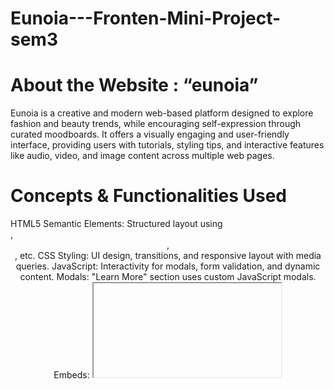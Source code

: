 # Eunoia---Fronten-Mini-Project-sem3

<h1>About the Website : “eunoia”</h1>
Eunoia is a creative and modern web-based platform designed to explore fashion and beauty trends, while encouraging self-expression through curated moodboards. It offers a visually engaging and user-friendly interface, providing users with tutorials, styling tips, and interactive features like audio, video, and image content across multiple web pages.

<h1>Concepts & Functionalities Used</h1>
HTML5 Semantic Elements: Structured layout using <section>, <header>, <nav>, etc.
CSS Styling: UI design, transitions, and responsive layout with media queries.
JavaScript: Interactivity for modals, form validation, and dynamic content.
Modals: "Learn More" section uses custom JavaScript modals.
Embeds: <iframe>, <audio>, and <video> for multimedia content.
Tables & Lists: Organize categories and trends effectively.
Form Validation: Ensures clean input on login/register pages.
Responsive Design: Fluid containers and breakpoints for all devices.
html2canvas: Captures moodboard section as an exportable image.

<h1>User Interface & Experience</h1>
Minimal and Trendy Design: The UI uses soft colors, a serif logo font (Tan Pearl), rounded corners, and bento-style layout blocks to enhance aesthetic appeal.
Glassmorphism Effects: Subtle use of frosted-glass backgrounds adds modern UI feel.
Clean Navigation: Clearly labeled navigation bar with smooth transitions.
Interactive Media: Embedded audio and video keep the site engaging.
Resonsive Design: Responsive across screen sizes due to media queries.

<h1>Web Page Descriptions</h1>

<h3>1. Homepage</h3>
The homepage serves as the central hub of the website, welcoming users with a hero section that includes the brand’s tagline and a brief introduction. It features a clean header with navigation links, a search bar, and a sign-in button. Below the hero, the content is divided into featured categories: Fashion Trends (with image), Beauty, and Moodboard creation.
Additional sections include:
Trending Styles Table – A tabular overview of current style popularity.
Fashion Categories List – A list highlighting fashion niches.
Audio Podcast Player – Shows the usage of <audio> tag.
Video Section – Shows the usage of <video> tag.
A modal with glass morphism (using css)  is also implemented to provide more details about Eunoia through the “Learn More” button.

<h3>2. Fashion Page</h3>
The fashion page focuses on current and emerging trends. It includes images, detailed style descriptions, and a curated list of popular categories like Streetwear, Minimalist looks, and Statement Jewelry. 
Major Tags Used: <div>, <img>, <iframe>, <ul>, <li>, <button>, <span>, <script><a>.
<h4> Main Features:</h4>
<li>Slick Carousel for trendy outfit sliding.</li>
YouTube iframe for embedded fashion videos.
Toggle Details JavaScript function to show/hide more info.


CSS Highlights:
border-radius, box-shadow, and object-fit for clean visuals.
hover effects on cards and buttons.
Smooth transition animations for UI polish.


3. Beauty Page
The Beauty page introduces users to top beauty trends, skincare tips, and curated product recommendations. A welcoming header leads into a product carousel that showcases must-have items with reviews, images, and direct links to shop.
Main Features:
Interactive Product Carousel displaying skincare items with ratings and external links.
Ingredient of the Week section, currently spotlighting Niacinamide, with benefits listed using <ul> and <li>.
Skincare Routine Notepad Section presents daily care steps using a visually distinct styled list (<ol>), designed like a notepad for better readability.
Makeup Tutorials Video Grid implemented using multiple <iframe> tags for YouTube videos arranged in a grid layout.


Major Tags Used:
 <section>, <img>, <a>, <button>, <ul>, <li>, <ol>, <iframe>, <p>, <div>, <h2>, <strong>, <em>
CSS Highlights:
border-radius and box-shadow used in product cards.
Styled notepad effect with unique font and padding.
Smooth transitions in carousel navigation.
Responsive video embedding.


4. Moodboard Page
 The Moodboard page allows users to visually express their style using images and text. Users can upload, drag, resize, and layer content. A checklist guides creation, and the board can be saved or exported.

 Major Tags Used: <html>, <head>, <body>, <input>, <button>, <script>, <textarea>, <div>, <ul>, <li>, <img>.

 Main Features:
Upload and drag-drop images onto canvas
Add and resize text areas
Export board as PNG using html2canvas, save/load via localStorage


CSS Highlights:
position: absolute for freeform layout
border-radius, box-sizing, and z-index for layering and polish
Soft pastel background, dashed text areas, and shadowed elements for aesthetic design


5. Login/Register Page
This is a clean, responsive, and user-friendly login and registration page designed for Eunoia, featuring smooth transitions between forms, client-side validation, and a modern pastel-themed aesthetic.
Key Features:
Dual Form Toggle:
 A single container holds both the login and registration forms. Users can easily switch between them with a smooth toggle by clicking “Sign Up” or “Login”.

Client-Side Validation:
JavaScript is used to validate:
Proper email formatting.
Minimum password length.
Matching passwords during registration.
Name validity using alphabet-only checks.

Visual Aesthetics:
Background: Soft pink-to-white vertical gradient.
Components: Rounded cards with subtle drop shadows.
Color Palette: Coral (#FF6F61) for buttons and highlights, paired with soft backgrounds and muted greys for readability.
Responsive & Centered Layout: The form container is centered both vertically and horizontally using Flexbox, ensuring it looks polished on both desktop and mobile devices.
Navigation:  Includes a “Back to Home” link for easy navigation to the main site.


Usage Notes:
Both forms currently use action="#" and method="POST" without backend integration.
The JavaScript prevents submission by default (for validation). Uncomment e.target.submit(); when connecting to a server.


